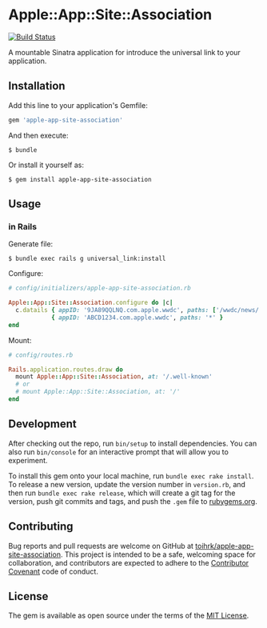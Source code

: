 # Apple::App::Site::Association

[![Build Status](https://travis-ci.org/toihrk/apple-app-site-association.svg?branch=master)](https://travis-ci.org/toihrk/apple-app-site-association)

A mountable Sinatra application for introduce the universal link to your application.


## Installation

Add this line to your application's Gemfile:

```ruby
gem 'apple-app-site-association'
```

And then execute:

    $ bundle

Or install it yourself as:

    $ gem install apple-app-site-association


## Usage

### in Rails

Generate file:

    $ bundle exec rails g universal_link:install

Configure:

```rb
# config/initializers/apple-app-site-association.rb

Apple::App::Site::Association.configure do |c|
  c.datails { appID: '9JA89QQLNQ.com.apple.wwdc', paths: ['/wwdc/news/', '/videos/wwdc/2015/*'] },
            { appID: 'ABCD1234.com.apple.wwdc', paths: '*' }
end
```

Mount:

```rb
# config/routes.rb

Rails.application.routes.draw do
  mount Apple::App::Site::Association, at: '/.well-known'
  # or
  # mount Apple::App::Site::Association, at: '/'
end

```


## Development

After checking out the repo, run `bin/setup` to install dependencies. You can also run `bin/console` for an interactive prompt that will allow you to experiment.

To install this gem onto your local machine, run `bundle exec rake install`. To release a new version, update the version number in `version.rb`, and then run `bundle exec rake release`, which will create a git tag for the version, push git commits and tags, and push the `.gem` file to [rubygems.org](https://rubygems.org).

## Contributing

Bug reports and pull requests are welcome on GitHub at [toihrk/apple-app-site-association](https://github.com/toihrk/apple-app-site-association). This project is intended to be a safe, welcoming space for collaboration, and contributors are expected to adhere to the [Contributor Covenant](http://contributor-covenant.org) code of conduct.


## License

The gem is available as open source under the terms of the [MIT License](http://opensource.org/licenses/MIT).
